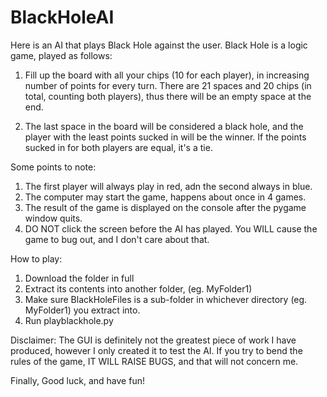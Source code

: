 # BlackHoleAI

Here is an AI that plays Black Hole against the user. Black Hole is a logic game, played as follows:

1. Fill up the board with all your chips (10 for each player), in increasing number of points for every turn. There are 21 spaces and 20 chips (in total, counting both players), thus there will be an empty space at the end.

2. The last space in the board will be considered a black hole, and the player with the least points sucked in will be the winner. If the points sucked in for both players are equal, it's a tie.

Some points to note:
1. The first player will always play in red, adn the second always in blue.
2. The computer may start the game, happens about once in 4 games.
3. The result of the game is displayed on the console after the pygame window quits.
4. DO NOT click the screen before the AI has played. You WILL cause the game to bug out, and I don't care about that.

How to play:
1. Download the folder in full
2. Extract its contents into another folder, (eg. MyFolder1)
3. Make sure BlackHoleFiles is a sub-folder in whichever directory (eg. MyFolder1) you extract into.
4. Run playblackhole.py

Disclaimer: The GUI is definitely not the greatest piece of work I have produced, however I only created it to test the AI. If you try to bend the rules of the game, IT WILL RAISE BUGS, and that will not concern me. 

Finally,
Good luck, and have fun!
